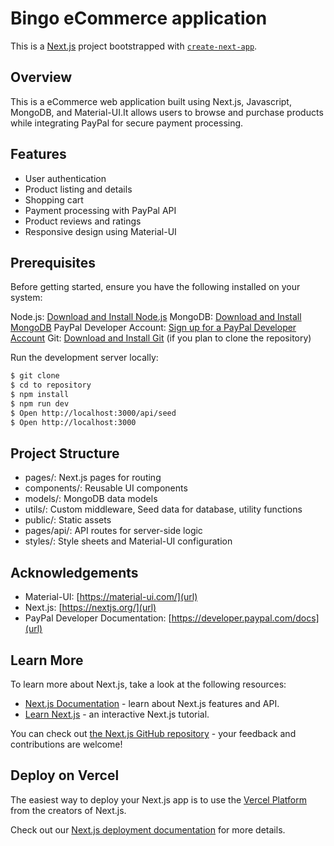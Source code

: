 # Bingo eCommerce application

This is a [Next.js](https://nextjs.org/) project bootstrapped with [`create-next-app`](https://github.com/vercel/next.js/tree/canary/packages/create-next-app).

## Overview
This is a eCommerce web application built using Next.js, Javascript, MongoDB, and Material-UI.It allows users to browse and purchase products while integrating PayPal for secure payment processing.

## Features
- User authentication
- Product listing and details
- Shopping cart
- Payment processing with PayPal API
- Product reviews and ratings
- Responsive design using Material-UI

## Prerequisites
Before getting started, ensure you have the following installed on your system:

Node.js: [Download and Install Node.js](url)
MongoDB: [Download and Install MongoDB](url)
PayPal Developer Account: [Sign up for a PayPal Developer Account](url)
Git: [Download and Install Git](url) (if you plan to clone the repository)

Run the development server locally:

```bash
$ git clone 
$ cd to repository
$ npm install
$ npm run dev
$ Open http://localhost:3000/api/seed
$ Open http://localhost:3000
```
## Project Structure

- pages/: Next.js pages for routing
- components/: Reusable UI components
- models/: MongoDB data models
- utils/: Custom middleware, Seed data for database, utility functions
- public/: Static assets
- pages/api/: API routes for server-side logic
- styles/: Style sheets and Material-UI configuration

## Acknowledgements

- Material-UI: [https://material-ui.com/](url)
- Next.js: [https://nextjs.org/](url)
- PayPal Developer Documentation: [https://developer.paypal.com/docs](url)

## Learn More

To learn more about Next.js, take a look at the following resources:

- [Next.js Documentation](https://nextjs.org/docs) - learn about Next.js features and API.
- [Learn Next.js](https://nextjs.org/learn) - an interactive Next.js tutorial.

You can check out [the Next.js GitHub repository](https://github.com/vercel/next.js/) - your feedback and contributions are welcome!

## Deploy on Vercel

The easiest way to deploy your Next.js app is to use the [Vercel Platform](https://vercel.com/new?utm_medium=default-template&filter=next.js&utm_source=create-next-app&utm_campaign=create-next-app-readme) from the creators of Next.js.

Check out our [Next.js deployment documentation](https://nextjs.org/docs/deployment) for more details.
